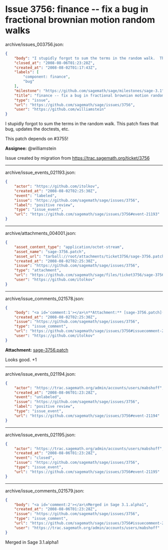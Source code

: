 # Issue 3756: finance -- fix a bug in fractional brownian motion random walks

archive/issues_003756.json:
```json
{
    "body": "I stupidly forgot to sum the terms in the random walk.  This patch fixes that bug, updates the doctests, etc.   \n\nThis patch depends on #3755!\n\n**Assignee:** @williamstein\n\nIssue created by migration from https://trac.sagemath.org/ticket/3756\n\n",
    "closed_at": "2008-08-06T01:23:28Z",
    "created_at": "2008-08-02T01:17:43Z",
    "labels": [
        "component: finance",
        "bug"
    ],
    "milestone": "https://github.com/sagemath/sage/milestones/sage-3.1",
    "title": "finance -- fix a bug in fractional brownian motion random walks",
    "type": "issue",
    "url": "https://github.com/sagemath/sage/issues/3756",
    "user": "https://github.com/williamstein"
}
```
I stupidly forgot to sum the terms in the random walk.  This patch fixes that bug, updates the doctests, etc.   

This patch depends on #3755!

**Assignee:** @williamstein

Issue created by migration from https://trac.sagemath.org/ticket/3756





---

archive/issue_events_021193.json:
```json
{
    "actor": "https://github.com/itolkov",
    "created_at": "2008-08-02T02:25:30Z",
    "event": "labeled",
    "issue": "https://github.com/sagemath/sage/issues/3756",
    "label": "positive review",
    "type": "issue_event",
    "url": "https://github.com/sagemath/sage/issues/3756#event-21193"
}
```



---

archive/attachments_004001.json:
```json
{
    "asset_content_type": "application/octet-stream",
    "asset_name": "sage-3756.patch",
    "asset_url": "tarball://root/attachments/ticket3756/sage-3756.patch",
    "created_at": "2008-08-02T02:25:30Z",
    "issue": "https://github.com/sagemath/sage/issues/3756",
    "type": "attachment",
    "url": "https://github.com/sagemath/sage/files/ticket3756/sage-3756.patch",
    "user": "https://github.com/itolkov"
}
```



---

archive/issue_comments_021578.json:
```json
{
    "body": "<a id='comment:1'></a>\n**Attachment:** [sage-3756.patch](https://github.com/sagemath/sage/files/ticket3756/sage-3756.patch)\n\nLooks good. +1",
    "created_at": "2008-08-02T02:25:30Z",
    "issue": "https://github.com/sagemath/sage/issues/3756",
    "type": "issue_comment",
    "url": "https://github.com/sagemath/sage/issues/3756#issuecomment-21578",
    "user": "https://github.com/itolkov"
}
```

<a id='comment:1'></a>
**Attachment:** [sage-3756.patch](https://github.com/sagemath/sage/files/ticket3756/sage-3756.patch)

Looks good. +1



---

archive/issue_events_021194.json:
```json
{
    "actor": "https://trac.sagemath.org/admin/accounts/users/mabshoff",
    "created_at": "2008-08-06T01:23:28Z",
    "event": "unlabeled",
    "issue": "https://github.com/sagemath/sage/issues/3756",
    "label": "positive review",
    "type": "issue_event",
    "url": "https://github.com/sagemath/sage/issues/3756#event-21194"
}
```



---

archive/issue_events_021195.json:
```json
{
    "actor": "https://trac.sagemath.org/admin/accounts/users/mabshoff",
    "created_at": "2008-08-06T01:23:28Z",
    "event": "closed",
    "issue": "https://github.com/sagemath/sage/issues/3756",
    "type": "issue_event",
    "url": "https://github.com/sagemath/sage/issues/3756#event-21195"
}
```



---

archive/issue_comments_021579.json:
```json
{
    "body": "<a id='comment:2'></a>\nMerged in Sage 3.1.alpha1",
    "created_at": "2008-08-06T01:23:28Z",
    "issue": "https://github.com/sagemath/sage/issues/3756",
    "type": "issue_comment",
    "url": "https://github.com/sagemath/sage/issues/3756#issuecomment-21579",
    "user": "https://trac.sagemath.org/admin/accounts/users/mabshoff"
}
```

<a id='comment:2'></a>
Merged in Sage 3.1.alpha1
